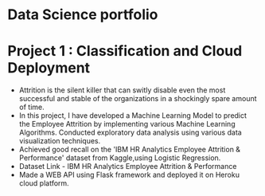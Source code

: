 # Data Science portfolio

# Project 1 : Classification and Cloud Deployment
* Attrition is the silent killer that can switly disable even the most successful and stable of the organizations in a shockingly spare amount of time.
* In this project, I have developed a Machine Learning Model to predict the Employee Attrition by implementing various Machine Learning Algorithms. Conducted exploratory data analysis using various data visualization techniques.
* Achieved good recall on the 'IBM HR Analytics Employee Attrition & Performance' dataset from Kaggle,using Logistic Regression.
* Dataset Link - IBM HR Analytics Employee Attrition & Performance
* Made a WEB API using Flask framework and deployed it on Heroku cloud platform.

